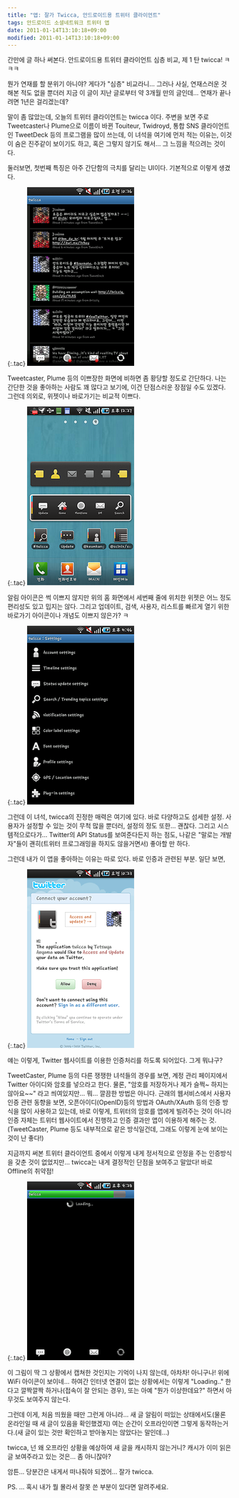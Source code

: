 ```yaml
---
title: "앱: 잘가 Twicca, 안드로이드용 트위터 클라이언트"
tags: 안드로이드 소셜네트워크 트위터 앱
date: 2011-01-14T13:10:18+09:00
modified: 2011-01-14T13:10:18+09:00
---
```

간만에 글 하나 써본다. 안드로이드용 트위터 클라이언트 심층 비교,
제 1 탄 twicca! ㅋㅋㅋ

뭔가 연재를 할 분위기 아니야? 게다가 "심층" 비교라니... 그러나 사실,
연재스러운 것 해본 적도 없을 뿐더러 지금 이 글이 지난 글로부터 약 3개월 만의
글인데... 연재가 끝나려면 1년은 걸리겠는데?

말이 좀 많았는데, 오늘의 트위터 클라이언트는 twicca 이다. 주변을 보면 주로
Tweetcaster나 Plume으로 이름이 바뀐 Touiteur, Twidroyd, 통합 SNS 클라이언트인
TweetDeck 등의 프로그램을 많이 쓰는데, 이 녀석을 여기에 먼저 적는 이유는,
이것이 숨은 진주같이 보이기도 하고, 혹은 그렇지 않기도 해서... 그 느낌을
적으려는 것이다.

둘러보면, 첫번째 특징은 아주 간단함의 극치를 달리는 UI이다. 기본적으로 이렇게
생겼다.

{:.tac}
![](/attachments/2011-01-14-twicca-main.png)

Tweetcaster, Plume 등의 이쁘장한 화면에 비하면 좀 황당할 정도로 간단하다.
나는 간단한 것을 좋아하는 사람도 꽤 많다고 보기에, 이건 단점스러운 장점일
수도 있겠다. 그런데 의외로, 위젯이나 바로가기는 비교적 이쁘다.

{:.tac}
![](/attachments/2011-01-14-twicca-widget.png)

알림 아이콘은 썩 이쁘지 않지만 위의 홈 화면에서 세번째 줄에 위치한 위젯은
어느 정도 편리성도 있고 밉지는 않다. 그리고 업데이트, 검색, 사용자, 리스트를
빠르게 열기 위한 바로가기 아이콘이나 개념도 이쁘지 않은가? ㅋ

{:.tac}
![](/attachments/2011-01-14-twicca-setting.png)

그런데 이 녀석, twicca의 진정한 매력은 여기에 있다. 바로 다양하고도 섬세한
설정. 사용자가 설정할 수 있는 것이 무척 많을 뿐더러, 설정의 정도 또한...
괜찮다. 그리고 시스템적으로다가... Twitter의 API Status를 보여준다든지 하는
점도, 나같은 "말로는 개발자"들이 괜히(트위터 프로그래밍을 하지도 않을거면서)
좋아할 만 하다.

그런데 내가 이 앱을 좋아하는 이유는 따로 있다. 바로 인증과 관련된 부분. 일단
보면,

{:.tac}
![](/attachments/2011-01-14-twicca-auth.png)

얘는 이렇게, Twitter 웹사이트를 이용한 인증처리를 하도록 되어있다. 그게 뭐냐구?

TweetCaster, Plume 등의 다른 쟁쟁한 녀석들의 경우를 보면, 계정 관리 페이지에서
Twitter 아이디와 암호를 넣으라고 한다. 물론, "암호를 저장하거나 제가 슬쩍~
하지는 않아요~~" 라고 씌여있지만... 뭐... 깔끔한 방법은 아니다. 근래의
웹서비스에서 사용자 인증 관련 동향을 보면, 오픈아이디(OpenID)등의 방법과
OAuth/XAuth 등의 인증 방식을 많이 사용하고 있는데, 바로 이렇게, 트위터의
암호를 앱에게 빌려주는 것이 아니라 인증 자체는 트위터 웹사이트에서 진행하고
인증 결과만 앱이 이용하게 해주는 것. (TweetCaster, Plume 등도 내부적으로 같은
방식일건데, 그래도 이렇게 눈에 보이는 것이 난 좋다!)

지금까지 써본 트위터 클라이언트 중에서 이렇게 내게 정서적으로 안정을 주는
인증방식을 갖춘 것이 없었지만... twicca는 내게 결정적인 단점을 보여주고
말았다! 바로 Offline의 취약점!

{:.tac}
![](/attachments/2011-01-14-twicca-loading.png)

이 그림이 딱 그 상황에서 캡쳐한 것인지는 기억이 나지 않는데, 아차차! 아니구나!
위에 WiFi 아이콘이 보이네... 하여간 인터넷 연결이 없는 상황에서는 이렇게
"Loading.." 한다고 깔짝깔짝 하거나(접속이 잘 안되는 경우), 또는 아예 "뭔가
이상한데요?" 하면서 아무것도 보여주지 않는다.

그런데 이게, 처음 띄웠을 때만 그런게 아니라... 새 글 알림이 떠있는
상태에서도(물론 온라인일 때 새 글이 있음을 확인했겠지) 여는 순간이
오프라인이면 그렇게 동작하는거다.(새 글이 있는 것만 확인하고 받아놓지는
않았다는 말인데...)

twicca, 넌 왜 오프라인 상황을 예상하여 새 글을 캐시하지 않는거니? 캐시가 이미
읽은 글 보여주라고 있는 것은... 좀 아니잖아?

암튼... 당분간은 내게서 떠나줘야 되겠어... 잘가 twicca.

PS. ... 혹시 내가 뭘 몰라서 잘못 쓴 부분이 있다면 알려주세요.


